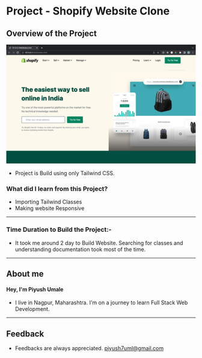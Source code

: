 # Project - **Shopify Website Clone**

## **Overview of the Project** 

![Alt Live-Screenshot](/finale.png)


- Project is Build using only Tailwind CSS.



### **What did I learn from this Project?**

 - Importing Tailwind Classes
 - Making website Responsive
 

---

### **Time Duration to Build the Project:-**

- It took me around 2 day to Build Website. Searching for classes and understanding documentation took most of the time. 

---

## **About me**

#### **Hey, I'm Piyush Umale**

- I live in Nagpur, Maharashtra. I'm on a journey to learn Full Stack Web Development.

---

## **Feedback**
- Feedbacks are always appreciated. piyush7uml@gmail.com